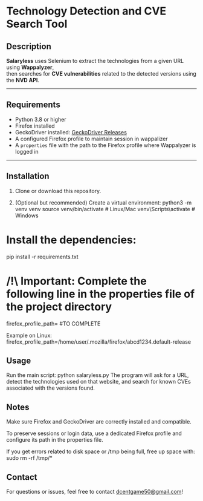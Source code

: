 # Technology Detection and CVE Search Tool

## Description

**Salaryless** uses Selenium to extract the technologies from a given URL using **Wappalyzer**,  
then searches for **CVE vulnerabilities** related to the detected versions using the **NVD API**.

---

## Requirements

- Python 3.8 or higher  
- Firefox installed  
- GeckoDriver installed: [GeckoDriver Releases](https://github.com/mozilla/geckodriver/releases)  
- A configured Firefox profile to maintain session in wappalizer  
- A `properties` file with the path to the Firefox profile where Wappalyzer is logged in

---

## Installation

1. Clone or download this repository.

2. (Optional but recommended) Create a virtual environment:
python3 -m venv venv
source venv/bin/activate  # Linux/Mac
venv\Scripts\activate     # Windows
   
# Install the dependencies:
pip install -r requirements.txt

# /!\ Important: Complete the following line in the properties file of the project directory
firefox_profile_path= #TO COMPLETE

Example on Linux:
firefox_profile_path=/home/user/.mozilla/firefox/abcd1234.default-release

## Usage
Run the main script:
python salaryless.py
The program will ask for a URL, detect the technologies used on that website, and search for known CVEs associated with the versions found.

## Notes
Make sure Firefox and GeckoDriver are correctly installed and compatible.

To preserve sessions or login data, use a dedicated Firefox profile and configure its path in the properties file.

If you get errors related to disk space or /tmp being full, free up space with:
sudo rm -rf /tmp/*

## Contact
For questions or issues, feel free to contact dcentgame50@gmail.com!
